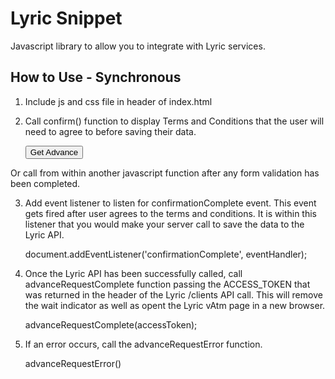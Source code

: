 # Lyric Snippet

Javascript library to allow you to integrate with Lyric services.

## How to Use - Synchronous

1) Include js and css file in header of index.html

	<script type="text/javascript" src="url-to-cdn/lyric-snippet-0.1.0.min.js"></script>
	<link href="url-to-cdn/lyric-snippet-0.1.0.css" rel="stylesheet">

2) Call confirm() function to display Terms and Conditions that the user will need to agree to before saving their data.

	<button class="md-raised md-primary" onclick="confirm()">Get Advance</button>

Or call from within another javascript function after any form validation has been completed.

3) Add event listener to listen for confirmationComplete event.  This event gets fired after user agrees to the terms and conditions.  It is within this listener that you would make your server call to save the data to the Lyric API.

	document.addEventListener('confirmationComplete', eventHandler);

4) Once the Lyric API has been successfully called, call advanceRequestComplete function passing the ACCESS_TOKEN that was returned in the header of the Lyric /clients API call.  This will remove the wait indicator as well as opent the Lyric vAtm page in a new browser.

	advanceRequestComplete(accessToken);

5) If an error occurs, call the advanceRequestError function.

	advanceRequestError()